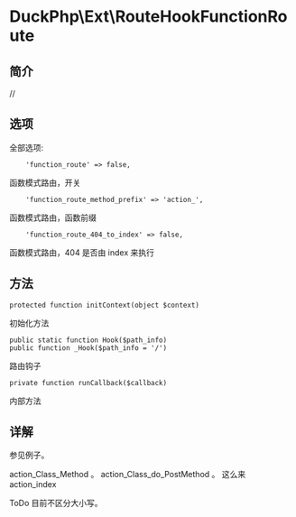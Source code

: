 # DuckPhp\Ext\RouteHookFunctionRoute

## 简介
//
##### 
## 选项
全部选项:

        'function_route' => false,
函数模式路由，开关

        'function_route_method_prefix' => 'action_',
函数模式路由，函数前缀

        'function_route_404_to_index' => false,
函数模式路由，404 是否由 index 来执行

## 方法

    protected function initContext(object $context)
初始化方法

    public static function Hook($path_info)
    public function _Hook($path_info = '/')
路由钩子

    private function runCallback($callback)
内部方法

## 详解

参见例子。

action_Class_Method 。 action_Class_do_PostMethod 。 这么来
action_index

ToDo 目前不区分大小写。